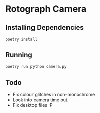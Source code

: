 # Rotograph Camera


## Installing Dependencies

```sh
poetry install
```

## Running

```sh
poetry run python camera.py
```

## Todo

- Fix colour glitches in non-monochrome
- Look into camera time out
- Fix desktop files :P

